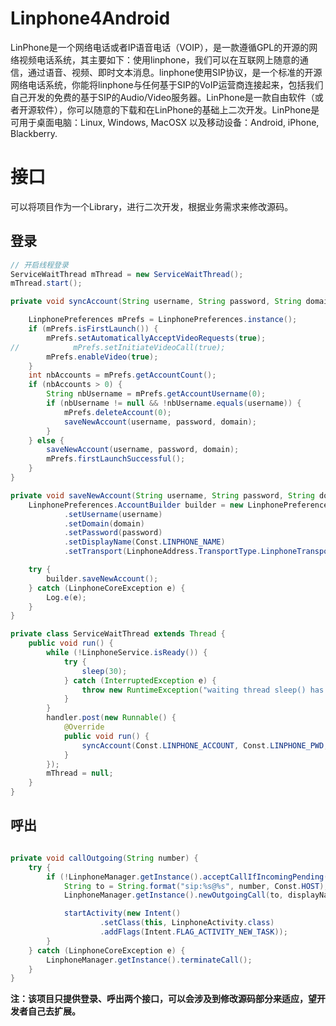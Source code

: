 # Linphone4Android
LinPhone是一个网络电话或者IP语音电话（VOIP），是一款遵循GPL的开源的网络视频电话系统，其主要如下：使用linphone，我们可以在互联网上随意的通信，通过语音、视频、即时文本消息。linphone使用SIP协议，是一个标准的开源网络电话系统，你能将linphone与任何基于SIP的VoIP运营商连接起来，包括我们自己开发的免费的基于SIP的Audio/Video服务器。LinPhone是一款自由软件（或者开源软件），你可以随意的下载和在LinPhone的基础上二次开发。LinPhone是可用于桌面电脑：Linux, Windows, MacOSX 以及移动设备：Android, iPhone, Blackberry.

# 接口
可以将项目作为一个Library，进行二次开发，根据业务需求来修改源码。

## 登录
``` java
// 开启线程登录
ServiceWaitThread mThread = new ServiceWaitThread();
mThread.start();

private void syncAccount(String username, String password, String domain) {

    LinphonePreferences mPrefs = LinphonePreferences.instance();
    if (mPrefs.isFirstLaunch()) {
        mPrefs.setAutomaticallyAcceptVideoRequests(true);
//            mPrefs.setInitiateVideoCall(true);
        mPrefs.enableVideo(true);
    }
    int nbAccounts = mPrefs.getAccountCount();
    if (nbAccounts > 0) {
        String nbUsername = mPrefs.getAccountUsername(0);
        if (nbUsername != null && !nbUsername.equals(username)) {
            mPrefs.deleteAccount(0);
            saveNewAccount(username, password, domain);
        }
    } else {
        saveNewAccount(username, password, domain);
        mPrefs.firstLaunchSuccessful();
    }
}

private void saveNewAccount(String username, String password, String domain) {
    LinphonePreferences.AccountBuilder builder = new LinphonePreferences.AccountBuilder(LinphoneManager.getLc())
            .setUsername(username)
            .setDomain(domain)
            .setPassword(password)
            .setDisplayName(Const.LINPHONE_NAME)
            .setTransport(LinphoneAddress.TransportType.LinphoneTransportTcp);

    try {
        builder.saveNewAccount();
    } catch (LinphoneCoreException e) {
        Log.e(e);
    }
}

private class ServiceWaitThread extends Thread {
    public void run() {
        while (!LinphoneService.isReady()) {
            try {
                sleep(30);
            } catch (InterruptedException e) {
                throw new RuntimeException("waiting thread sleep() has been interrupted");
            }
        }
        handler.post(new Runnable() {
            @Override
            public void run() {
                syncAccount(Const.LINPHONE_ACCOUNT, Const.LINPHONE_PWD, Const.HOST);
            }
        });
        mThread = null;
    }
}

```

## 呼出
``` java

private void callOutgoing(String number) {
    try {
        if (!LinphoneManager.getInstance().acceptCallIfIncomingPending()) {
            String to = String.format("sip:%s@%s", number, Const.HOST);
            LinphoneManager.getInstance().newOutgoingCall(to, displayName);

            startActivity(new Intent()
                    .setClass(this, LinphoneActivity.class)
                    .addFlags(Intent.FLAG_ACTIVITY_NEW_TASK));
        }
    } catch (LinphoneCoreException e) {
        LinphoneManager.getInstance().terminateCall();
    }
}

```

**注：该项目只提供登录、呼出两个接口，可以会涉及到修改源码部分来适应，望开发者自己去扩展。**